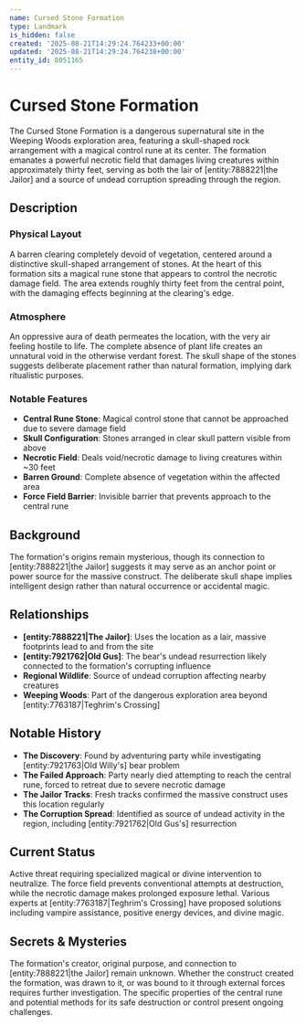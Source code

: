 ```yaml
---
name: Cursed Stone Formation
type: Landmark
is_hidden: false
created: '2025-08-21T14:29:24.764233+00:00'
updated: '2025-08-21T14:29:24.764238+00:00'
entity_id: 8051165
---
```


# Cursed Stone Formation

The Cursed Stone Formation is a dangerous supernatural site in the Weeping Woods exploration area, featuring a skull-shaped rock arrangement with a magical control rune at its center. The formation emanates a powerful necrotic field that damages living creatures within approximately thirty feet, serving as both the lair of [entity:7888221|the Jailor] and a source of undead corruption spreading through the region.

## Description

### Physical Layout

A barren clearing completely devoid of vegetation, centered around a distinctive skull-shaped arrangement of stones. At the heart of this formation sits a magical rune stone that appears to control the necrotic damage field. The area extends roughly thirty feet from the central point, with the damaging effects beginning at the clearing's edge.

### Atmosphere

An oppressive aura of death permeates the location, with the very air feeling hostile to life. The complete absence of plant life creates an unnatural void in the otherwise verdant forest. The skull shape of the stones suggests deliberate placement rather than natural formation, implying dark ritualistic purposes.

### Notable Features

- **Central Rune Stone**: Magical control stone that cannot be approached due to severe damage field
- **Skull Configuration**: Stones arranged in clear skull pattern visible from above
- **Necrotic Field**: Deals void/necrotic damage to living creatures within ~30 feet
- **Barren Ground**: Complete absence of vegetation within the affected area
- **Force Field Barrier**: Invisible barrier that prevents approach to the central rune

## Background

The formation's origins remain mysterious, though its connection to [entity:7888221|the Jailor] suggests it may serve as an anchor point or power source for the massive construct. The deliberate skull shape implies intelligent design rather than natural occurrence or accidental magic.

## Relationships

- **[entity:7888221|The Jailor]**: Uses the location as a lair, massive footprints lead to and from the site
- **[entity:7921762|Old Gus]**: The bear's undead resurrection likely connected to the formation's corrupting influence
- **Regional Wildlife**: Source of undead corruption affecting nearby creatures
- **Weeping Woods**: Part of the dangerous exploration area beyond [entity:7763187|Teghrim's Crossing]

## Notable History

- **The Discovery**: Found by adventuring party while investigating [entity:7921763|Old Willy's] bear problem
- **The Failed Approach**: Party nearly died attempting to reach the central rune, forced to retreat due to severe necrotic damage
- **The Jailor Tracks**: Fresh tracks confirmed the massive construct uses this location regularly
- **The Corruption Spread**: Identified as source of undead activity in the region, including [entity:7921762|Old Gus's] resurrection

## Current Status

Active threat requiring specialized magical or divine intervention to neutralize. The force field prevents conventional attempts at destruction, while the necrotic damage makes prolonged exposure lethal. Various experts at [entity:7763187|Teghrim's Crossing] have proposed solutions including vampire assistance, positive energy devices, and divine magic.

## Secrets & Mysteries

The formation's creator, original purpose, and connection to [entity:7888221|the Jailor] remain unknown. Whether the construct created the formation, was drawn to it, or was bound to it through external forces requires further investigation. The specific properties of the central rune and potential methods for its safe destruction or control present ongoing challenges.